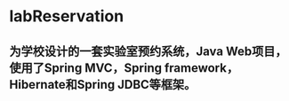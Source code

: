 # labReservation
## 为学校设计的一套实验室预约系统，Java Web项目，使用了Spring MVC，Spring framework，Hibernate和Spring JDBC等框架。
